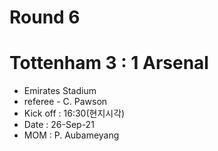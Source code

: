 # Round 6
# Tottenham 3 : 1 Arsenal
- Emirates Stadium
- referee - C. Pawson
- Kick off : 16:30(현지시각)
- Date : 26-Sep-21
- MOM : P. Aubameyang
